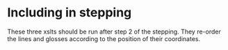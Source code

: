 # Including in stepping
These three xslts should be run after step 2 of the stepping. 
They re-order the lines and glosses according to the position
of their coordinates.